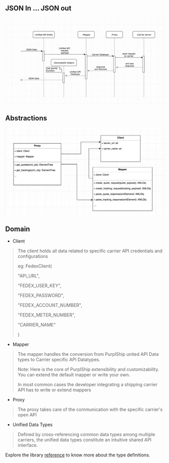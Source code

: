 ## JSON In ... JSON out

![Shipping API integration - Sequence Diagram](assets/images/sequence.png)

## Abstractions

![Shipping API integration - Class Diagram](assets/images/classes.png)

## Domain

* Client
> The client holds all data related to specific carrier API credentials and configurations
>
> eg: FedexClient(
>
> "API_URL",
>
> "FEDEX_USER_KEY",
>
> "FEDEX_PASSWORD",
>
> "FEDEX_ACCOUNT_NUMBER",
>
> "FEDEX_METER_NUMBER",
>
> "CARRIER_NAME"
>
>)

* Mapper
> The mapper handles the conversion from PurplShip united API Data types to Carrier specific API Datatypes.
>
> Note: Here is the core of PurplShip extensibility and customizability. You can extend the default mapper or write your own.
>
> In most common cases the developer integrating a shipping carrier API has to write or extend mappers

* Proxy
> The proxy takes care of the communication with the specific carrier's open API

* Unified Data Types
> Defined by cross-referencing common data types among multiple carriers, the unified data types constitute an intuitive shared API interface.

Explore the library [reference](/reference) to know more about the type definitions.